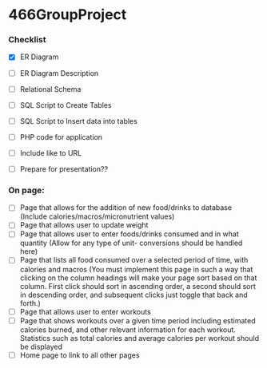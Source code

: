 # 466GroupProject

### Checklist
- [x] ER Diagram
- [ ] ER Diagram Description
- [ ] Relational Schema
- [ ] SQL Script to Create Tables
- [ ] SQL Script to Insert data into tables
- [ ] PHP code for application
- [ ] Include like to URL

- [ ] Prepare for presentation??

### On page:
- [ ] Page that allows for the addition of new food/drinks to database (Include calories/macros/micronutrient values)
- [ ] Page that allows user to update weight
- [ ] Page that allows user to enter foods/drinks consumed and in what quantity (Allow for any type of unit- conversions should be handled here)
- [ ] Page that lists all food consumed over a selected period of time, with calories and macros (You must implement this page in such a way that clicking on the column headings will make your page sort based on that column. First click should sort in ascending order, a second should sort in descending order, and subsequent clicks just toggle that back and forth.)
- [ ] Page that allows user to enter workouts
- [ ] Page that shows workouts over a given time period including estimated calories burned, and other relevant information for each workout. Statistics such as total calories and average calories per workout should be displayed
- [ ] Home page to link to all other pages
